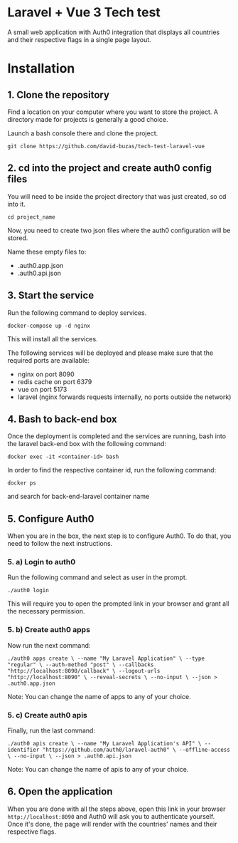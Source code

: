 
# Laravel + Vue 3 Tech test

A small web application with Auth0 integration that displays all countries and their respective flags in a single page layout.

# Installation
## 1. Clone the repository
Find a location on your computer where you want to store the project. A directory made for projects is generally a good choice.

Launch a bash console there and clone the project.

`git clone https://github.com/david-buzas/tech-test-laravel-vue`

## 2. cd into the project and create auth0 config files
You will need to be inside the project directory that was just created, so cd into it.

`cd project_name`

Now, you need to create two json files where the auth0 configuration will be stored. 

Name these empty files to:
- .auth0.app.json
- .auth0.api.json


## 3. Start the service
Run the following command to deploy services.

`docker-compose up -d nginx`

This will install all the services.

The following services will be deployed and please make sure that the required ports are available:
- nginx on port 8090
- redis cache on port 6379
- vue on port 5173
- laravel (nginx forwards requests internally, no ports outside the network)

## 4. Bash to back-end box
Once the deployment is completed and the services are running, bash into the laravel back-end box with the following command:

`docker exec -it <container-id> bash`

In order to find the respective container id, run the following command:

`docker ps`

and search for back-end-laravel container name
## 5. Configure Auth0
When you are in the box, the next step is to configure Auth0. To do that, you need to follow the next instructions.

### 5. a) Login to auth0
Run the following command and select as user in the prompt.

`./auth0 login`

This will require you to open the prompted link in your browser and grant all the necessary permission.
### 5. b) Create auth0 apps
Now run the next command:

`./auth0 apps create \
--name "My Laravel Application" \
--type "regular" \
--auth-method "post" \
--callbacks "http://localhost:8090/callback" \
--logout-urls "http://localhost:8090" \
--reveal-secrets \
--no-input \
--json > .auth0.app.json
`

Note: You can change the name of apps to any of your choice.

### 5. c) Create auth0 apis
Finally, run the last command:

`./auth0 apis create \
--name "My Laravel Application's API" \
--identifier "https://github.com/auth0/laravel-auth0" \
--offline-access \
--no-input \
--json > .auth0.api.json`

Note: You can change the name of apis to any of your choice.

## 6. Open the application
When you are done with all the steps above, open this link in your browser `http://localhost:8090` and Auth0 will ask you to authenticate yourself. Once it's done, the page will render with the countries' names and their respective flags.


